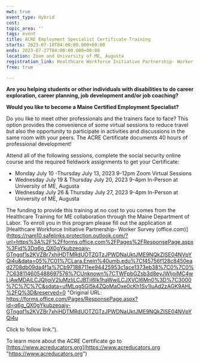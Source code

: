 ```yaml
---
mwt: true
event_type: Hybrid
cost: 
topic_area: ''
tags: event
title: ACRE Employment Specialist Certificate Training
starts: 2023-07-10T04:00:00.000+00:00
ends: 2023-07-27T04:00:00.000+00:00
location: Zoom and University of ME, Augusta
registration_link: Healthcare Workforce Initiative Partnership- Worker Survey (office.com).
free: true

---
```

**Are you helping students or other individuals with disabilities to do career exploration, career planning, job development and/or job coaching?**

**Would you like to become a Maine Certified Employment Specialist?**

Do you like to meet other professionals and the trainers face to face? This option provides the convenience of some virtual sessions to reduce travel but also the opportunity to participate in activities and discussions in the same room with your peers.  The ACRE Certificate documents 40 hours of professional development!

Attend all of the following sessions, complete the social security online course and the required fieldwork assignments to get your Certificate:

* Monday July 10 -Thursday July 13, 2023 9-12pm Zoom Virtual Sessions
* Wednesday July 19 & Thursday July 20, 2023 9-4pm In-Person at University of ME, Augusta
* Wednesday July 26 & Thursday July 27, 2023 9-4pm In-Person at University of ME, Augusta

The funding to provide this training at no cost to you comes from the Healthcare Training for ME collaboration through the Maine Department of Labor. To enroll you in this program please fill out the application at [Healthcare Workforce Initiative Partnership- Worker Survey (office.com)](https://nam10.safelinks.protection.outlook.com/?url=https%3A%2F%2Fforms.office.com%2FPages%2FResponsePage.aspx%3Fid%3Dq6g_QX0gYkubzeoajy-GTngqf1s2KVZBr7xhiHDTMRdUOTZGTzJPWDNaUktJME9NQkZISE04NVpYQi4u&data=05%7C01%7CLara.Enein%40umb.edu%7Cf45756f128c8450ead2708db09da4f1a%7Cb97188711ee94425953c1ace1373eb38%7C0%7C0%7C638114605488697576%7CUnknown%7CTWFpbGZsb3d8eyJWIjoiMC4wLjAwMDAiLCJQIjoiV2luMzIiLCJBTiI6Ik1haWwiLCJXVCI6Mn0%3D%7C3000%7C%7C%7C&sdata=ufMLqg5GI5k4ZQoMaOxe0cKh1Sv1IuAd2zAGK9AHL%2FQ%3D&reserved=0 "Original URL:
https://forms.office.com/Pages/ResponsePage.aspx?id=q6g_QX0gYkubzeoajy-GTngqf1s2KVZBr7xhiHDTMRdUOTZGTzJPWDNaUktJME9NQkZISE04NVpYQi4u

Click to follow link.").

To learn more about the ACRE Certificate go to [https://www.acreducators.org](https://www.acreducators.org "https://www.acreducators.org")